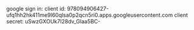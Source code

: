 google sign in:
client id: 978094906427-ufq1hh2hk411me9l60qlsa0p2qcn5ri0.apps.googleusercontent.com
client secret: uSwzGXOUk7I28dv_Glaa5BC- 